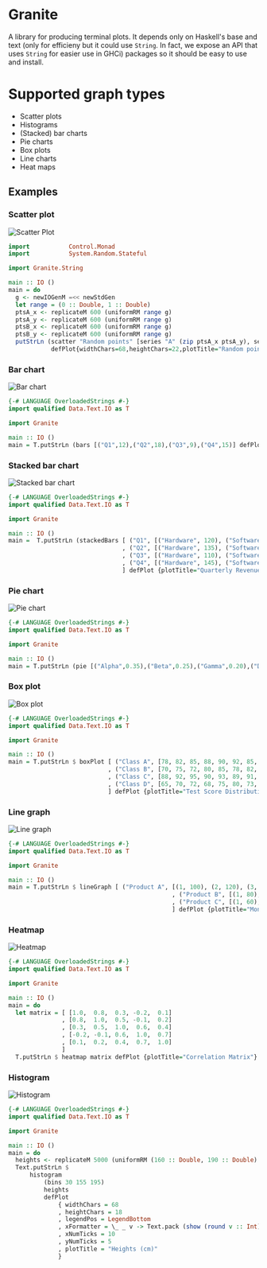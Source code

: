 # Granite
A library for producing terminal plots. It depends only on Haskell's base and text (only for efficieny but it could use `String`. In fact, we expose an API that uses `String` for easier use in GHCi) packages so it should be easy to use and install.

# Supported graph types

* Scatter plots
* Histograms
* (Stacked) bar charts
* Pie charts
* Box plots
* Line charts
* Heat maps


## Examples

### Scatter plot
![Scatter Plot](https://github.com/mchav/granite/blob/main/static/scatter_plot.png)

```haskell
import           Control.Monad
import           System.Random.Stateful

import Granite.String

main :: IO ()
main = do
  g <- newIOGenM =<< newStdGen
  let range = (0 :: Double, 1 :: Double)
  ptsA_x <- replicateM 600 (uniformRM range g)
  ptsA_y <- replicateM 600 (uniformRM range g)
  ptsB_x <- replicateM 600 (uniformRM range g)
  ptsB_y <- replicateM 600 (uniformRM range g)
  putStrLn (scatter "Random points" [series "A" (zip ptsA_x ptsA_y), series "B" (zip ptsB_x ptsB_y)]
            defPlot{widthChars=68,heightChars=22,plotTitle="Random points"})
```

### Bar chart
![Bar chart](https://github.com/mchav/granite/blob/main/static/bar_chart.png)

```haskell
{-# LANGUAGE OverloadedStrings #-}
import qualified Data.Text.IO as T

import Granite

main :: IO ()
main = T.putStrLn (bars [("Q1",12),("Q2",18),("Q3",9),("Q4",15)] defPlot {plotTitle="Sales"})
```

### Stacked bar chart
![Stacked bar chart](https://github.com/mchav/granite/blob/main/static/stacked_bar.png)

```haskell
{-# LANGUAGE OverloadedStrings #-}
import qualified Data.Text.IO as T

import Granite

main :: IO ()
main =  T.putStrLn (stackedBars [ ("Q1", [("Hardware", 120), ("Software", 200), ("Services", 80)])
                                , ("Q2", [("Hardware", 135), ("Software", 220), ("Services", 95)])
                                , ("Q3", [("Hardware", 110), ("Software", 240), ("Services", 110)])
                                , ("Q4", [("Hardware", 145), ("Software", 260), ("Services", 125)])
                                ] defPlot {plotTitle="Quarterly Revenue Breakdown"})
```

### Pie chart
![Pie chart](https://github.com/mchav/granite/blob/main/static/pie_chart.png)

```haskell
{-# LANGUAGE OverloadedStrings #-}
import qualified Data.Text.IO as T

import Granite

main :: IO ()
main = T.putStrLn (pie [("Alpha",0.35),("Beta",0.25),("Gamma",0.20),("Delta",0.20)] defPlot{widthChars=46,heightChars=18,legendPos=LegendRight,plotTitle="Share"})
```

### Box plot
![Box plot](https://github.com/mchav/granite/blob/main/static/box_plot.png)

```haskell
{-# LANGUAGE OverloadedStrings #-}
import qualified Data.Text.IO as T

import Granite

main :: IO ()
main = T.putStrLn $ boxPlot [ ("Class A", [78, 82, 85, 88, 90, 92, 85, 87, 89, 91, 76, 94, 88])
                            , ("Class B", [70, 75, 72, 80, 85, 78, 82, 77, 79, 81, 74, 83])
                            , ("Class C", [88, 92, 95, 90, 93, 89, 91, 94, 96, 87, 90, 92])
                            , ("Class D", [65, 70, 72, 68, 75, 80, 73, 71, 69, 74, 77, 76])
                            ] defPlot {plotTitle="Test Score Distribution by Class"}
```

### Line graph
![Line graph](https://github.com/mchav/granite/blob/main/static/line_graph.png)

```haskell
{-# LANGUAGE OverloadedStrings #-}
import qualified Data.Text.IO as T

import Granite

main :: IO ()
main = T.putStrLn $ lineGraph [ ("Product A", [(1, 100), (2, 120), (3, 115), (4, 140), (5, 155), (6, 148)])
                                              , ("Product B", [(1, 80), (2, 85), (3, 95), (4, 92), (5, 110), (6, 125)])
                                              , ("Product C", [(1, 60), (2, 62), (3, 70), (4, 85), (5, 82), (6, 90)])
                                              ] defPlot {plotTitle="Monthly Sales Trends"}
```

### Heatmap
![Heatmap](https://github.com/mchav/granite/blob/main/static/heatmap.png)

```haskell
{-# LANGUAGE OverloadedStrings #-}
import qualified Data.Text.IO as T

import Granite

main :: IO ()
main = do
  let matrix = [ [1.0,  0.8,  0.3, -0.2,  0.1]
               , [0.8,  1.0,  0.5, -0.1,  0.2]
               , [0.3,  0.5,  1.0,  0.6,  0.4]
               , [-0.2, -0.1, 0.6,  1.0,  0.7]
               , [0.1,  0.2,  0.4,  0.7,  1.0]
               ]
  T.putStrLn $ heatmap matrix defPlot {plotTitle="Correlation Matrix"}
```

### Histogram
![Histogram](https://github.com/mchav/granite/blob/main/static/histogram.png)

```haskell
{-# LANGUAGE OverloadedStrings #-}
import qualified Data.Text.IO as T

import Granite

main :: IO ()
main = do
  heights <- replicateM 5000 (uniformRM (160 :: Double, 190 :: Double) g)
  Text.putStrLn $
      histogram
          (bins 30 155 195)
          heights
          defPlot
              { widthChars = 68
              , heightChars = 18
              , legendPos = LegendBottom
              , xFormatter = \_ _ v -> Text.pack (show (round v :: Int))
              , xNumTicks = 10
              , yNumTicks = 5
              , plotTitle = "Heights (cm)"
              }
```
